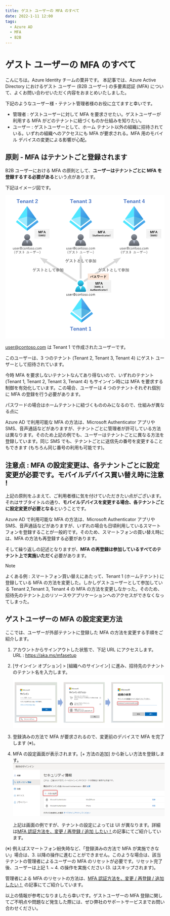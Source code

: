 ```yaml
---
title: ゲスト ユーザーの MFA のすべて
date: 2022-1-11 12:00
tags:
  - Azure AD
  - MFA
  - B2B
---
```

# ゲスト ユーザーの MFA のすべて

こんにちは。Azure Identity チームの栗井です。
本記事では、Azure Active Directory におけるゲスト ユーザー (B2B ユーザー) の多要素認証 (MFA) について、よくお問い合わせいただく内容をおまとめいたしました。

下記のようなユーザー様・テナント管理者様のお役に立てますと幸いです。
- 管理者 : ゲストユーザーに対して MFA を要求させたい。ゲストユーザーが利用する MFA がどのテナントに紐づくものか仕組みを知りたい。
- ユーザー : ゲストユーザーとして、ホーム テナント以外の組織に招待されている。いずれの組織へのアクセスにも MFA が要求される。MFA 用のモバイル デバイスの変更による影響が心配。


## 原則 - MFA はテナントごと登録されます
B2B ユーザーにおける MFA の原則として、**ユーザーはテナントごとに MFA を登録するする必要がある**という点があります。


下記はイメージ図です。

![](./all-youneedtoknow-about-b2b-mfa/guest-mfa.png)

user@contoso.com は Tenant 1 で作成されたユーザーです。

このユーザーは、3 つのテナント (Tenant 2, Tenant 3, Tenant 4) にゲスト ユーザーとして招待されています。

今時 MFA を要求しないテナントなんてあり得ないので、いずれのテナント (Tenant 1, Tenant 2, Tenant 3, Tenant 4) もサインイン時には MFA を要求する制御を有効化しています。この場合、ユーザーは 4 つのテナントそれぞれ個別に MFA の登録を行う必要があります。

パスワードの場合はホームテナントに紐づくもののみになるので、仕組みが異なる点に

Azure AD で利用可能な MFA の方法は、Microsoft Authenticator アプリや SMS、音声通話などがありますが、テナントごとに管理者が許可している方法は異なります。そのため上記の例でも、ユーザーはテナントごとに異なる方法を登録しています。同じ SMS でも、テナントごとに送信先の番号を変更することもできます (もちろん同じ番号の利用も可能です)。


## 注意点 : MFA の設定変更は、各テナントごとに設定変更が必要です。モバイルデバイス買い替え時に注意 !
上記の原則をふまえて、ご利用者様に気を付けていただきたい点がございます。
それはサブタイトルの通り、**モバイルデバイスを変更する場合、各テナントごとに設定変更が必要となる**ということです。

Azure AD で利用可能な MFA の方法は、Microsoft Authenticator アプリや SMS、音声通話などがありますが、いずれの場合も日頃利用しているスマートフォンを登録することが一般的です。そのため、スマートフォンの買い替え時には、MFA の方法も再登録する必要があります。

そして繰り返しの記述となりますが、**MFA の再登録は参加しているすべてのテナント上で実施いただく**必要があります。

> [!NOTE]
> よくある例 : スマートフォン買い替えにあたって、Tenant 1 (ホームテナント) に登録している MFA の方法を変更した。しかしゲストユーザーとして参加している Tenant 2,Tenant 3, Tenant 4 の MFA の方法を変更しなかった。そのため、招待先のテナント上のリソースやアプリケーションへのアクセスができなくなってしまった。



## ゲストユーザーの MFA の設定変更方法
ここでは、ユーザーが外部テナントに登録した MFA の方法を変更する手順をご紹介します。

1. アカウントからサインアウトした状態で、下記 URL にアクセスします。
URL : https://aka.ms/mfasetup
2. [サインイン オプション] > [組織へのサインイン] に進み、招待先のテナントのテナント名を入力します。
   ![](./all-youneedtoknow-about-b2b-mfa/mfasetup.png)
   
3. 登録済みの方法で MFA  が要求されるので、変更前のデバイスで MFA を完了します (※)。
4. MFA の設定画面が表示されます。[+ 方法の追加] から新しい方法を登録します。
   ![](./all-youneedtoknow-about-b2b-mfa/mysecurityinfo.png)
   
   上記は画面の例ですが、テナントの設定によっては UI が異なります。詳細は[MFA 認証方法を、変更 / 再登録 / 追加 したい！](https://jpazureid.github.io/blog/azure-active-directory/change-mfa-verification-method/)の記事にてご紹介しています。


(※) 例えばスマートフォン紛失時など、「登録済みの方法で MFA が実施できない」場合は、3. 以降の操作に進むことができません。このような場合は、該当テナントの管理者によるユーザーの MFA のリセットが必要です。リセット完了後、ユーザーは上記 1. ~ 4. の操作を実施ください (3. はスキップされます)。

管理者による MFA のリセットの方法は、[MFA 認証方法を、変更 / 再登録 / 追加 したい！](https://jpazureid.github.io/blog/azure-active-directory/change-mfa-verification-method/) の記事にてご紹介しています。



以上の情報が参考になりましたら幸いです。ゲストユーザーの MFA 登録に関してご不明点や問題など発生した際には、ぜひ弊社のサポートサービスまでお問い合わせください。